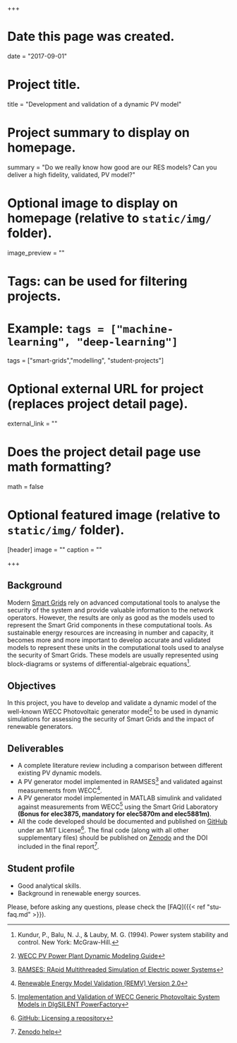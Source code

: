 +++
# Date this page was created.
date = "2017-09-01"

# Project title.
title = "Development and validation of a dynamic PV model"

# Project summary to display on homepage.
summary = "Do we really know how good are our RES models? Can you deliver a high fidelity, validated, PV model?"

# Optional image to display on homepage (relative to `static/img/` folder).
image_preview = ""

# Tags: can be used for filtering projects.
# Example: `tags = ["machine-learning", "deep-learning"]`
tags = ["smart-grids","modelling", "student-projects"]

# Optional external URL for project (replaces project detail page).
external_link = ""

# Does the project detail page use math formatting?
math = false

# Optional featured image (relative to `static/img/` folder).
[header]
image = ""
caption = ""

+++


## Background

Modern [Smart Grids](https://en.wikipedia.org/wiki/Smart_grid) rely on advanced computational tools to analyse the security of the system and provide valuable information to the network operators. However, the results are only as good as the models used to represent the Smart Grid components in these computational tools. As sustainable energy resources are increasing in number and capacity, it becomes more and more important to develop accurate and validated models to represent these units in the computational tools used to analyse the security of Smart Grids. These models are usually represented using block-diagrams or systems of differential-algebraic equations[^kundur].


## Objectives

In this project, you have to develop and validate a dynamic model of the well-known WECC Photovoltaic generator model[^WECCPV] to be used in dynamic simulations for assessing the security of Smart Grids and the impact of renewable generators.

## Deliverables

- A complete literature review including a comparison between different existing PV dynamic models.
- A PV generator model implemented in RAMSES[^RAMSES] and validated against measurements from WECC[^WECCVAL].
- A PV generator model implemented in MATLAB simulink and validated against measurements from WECC[^WECCPV2] using the Smart Grid Laboratory **(Bonus for elec3875, mandatory for elec5870m and elec5881m)**.
- All the code developed should be documented and published on [GitHub](https://github.com/) under an MIT License[^GitHubLIC]. The final code (along with all other supplementary files) should be published on [Zenodo](http://www.zenodo.org/) and the DOI included in the final report[^ZenDOI].

## Student profile

- Good analytical skills.
- Background in renewable energy sources.

[^WECCPV]: [WECC PV Power Plant Dynamic Modeling Guide](https://www.wecc.biz/Reliability/WECC%20Solar%20Plant%20Dynamic%20Modeling%20Guidelines.pdf)
[^WECCPV2]: [Implementation and Validation of WECC Generic Photovoltaic System Models in DIgSILENT PowerFactory](https://www.uni-kassel.de/eecs/fileadmin/datas/fb16/Fachgebiete/energiemanagement/Mitarbeitende/GLammert_WECCgenericPVsystem_20151109_FINAL_copyright.pdf)
[^WECCVAL]: [Renewable Energy Model Validation (REMV) Version 2.0](https://www.epri.com/#/pages/product/000000003002003352/)
[^kundur]: Kundur, P., Balu, N. J., & Lauby, M. G. (1994). Power system stability and control. New York: McGraw-Hill.
[^RAMSES]: [RAMSES: RApid Multithreaded Simulation of Electric power Systems](http://www.montefiore.ulg.ac.be/~vct/software.html)
[^GitHubLIC]: [GitHub: Licensing a repository](https://help.github.com/articles/licensing-a-repository/)
[^ZenDOI]: [Zenodo help](http://help.zenodo.org/)

Please, before asking any questions, please check the [FAQ]({{< ref "stu-faq.md" >}}).